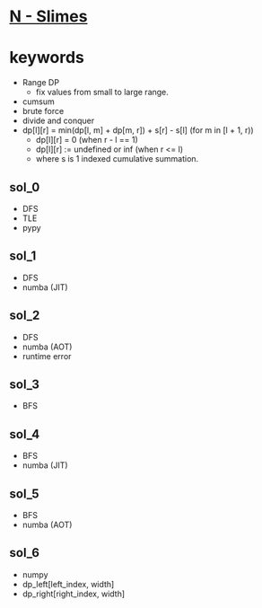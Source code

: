 # [N - Slimes](https://atcoder.jp/contests/dp/tasks/dp_n)



# keywords
- Range DP
  - fix values from small to large range.
- cumsum
- brute force
- divide and conquer
- dp[l][r] = min(dp[l, m] + dp[m, r]) + s[r] - s[l] (for m in [l + 1, r))
  - dp[l][r] = 0 (when r - l == 1)
  - dp[l][r] := undefined or inf (when r <= l)
  - where s is 1 indexed cumulative summation.


## sol_0
- DFS 
- TLE
- pypy


## sol_1
- DFS
- numba (JIT)


## sol_2
- DFS
- numba (AOT)
- runtime error



## sol_3
- BFS


## sol_4
- BFS
- numba (JIT)


## sol_5
- BFS 
- numba (AOT)


## sol_6
- numpy
- dp_left[left_index, width]
- dp_right[right_index, width]

